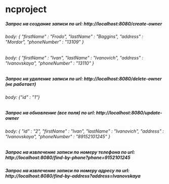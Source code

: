 # ncproject
##### Запрос на создание записи по url: http://localhost:8080/create-owner
###### body: { "firstName" : "Frodo", "lastName" : "Baggins", "address" : "Mordor", "phoneNumber" : "13109" }
###### body: { "firstName" : "Ivan", "lastName" : "Ivanovich", "address" : "Ivanovskaya", "phoneNumber" : "13110" }
##### Запрос на удаление записи по url: http://localhost:8080/delete-owner (не работает)
###### body: {"id" : "1"}
##### Запрос на обновление (все поля) по url: http://localhost:8080/update-owner
###### body: { "id" : "2", "firstName" : "Ivan", "lastName" : "Ivanovich", "address" : "Ivanovskaya", "phoneNumber" : "89152101245" }
##### Запрос на извлечение записи по номеру телефона по url: http://localhost:8080/find-by-phone?phone=9152101245
##### Запрос на извлечение записи по номеру адресу по url: http://localhost:8080/find-by-address?address=Ivanovskaya

